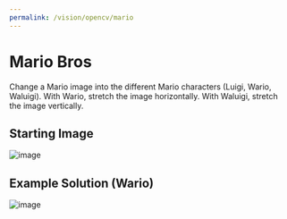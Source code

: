 ```yaml
---
permalink: /vision/opencv/mario
---
```


# Mario Bros

Change a Mario image into the different Mario characters (Luigi, Wario, Waluigi). With Wario, stretch the image horizontally. With Waluigi, stretch the image vertically.

## Starting Image

![image]()

## Example Solution (Wario)

![image]()